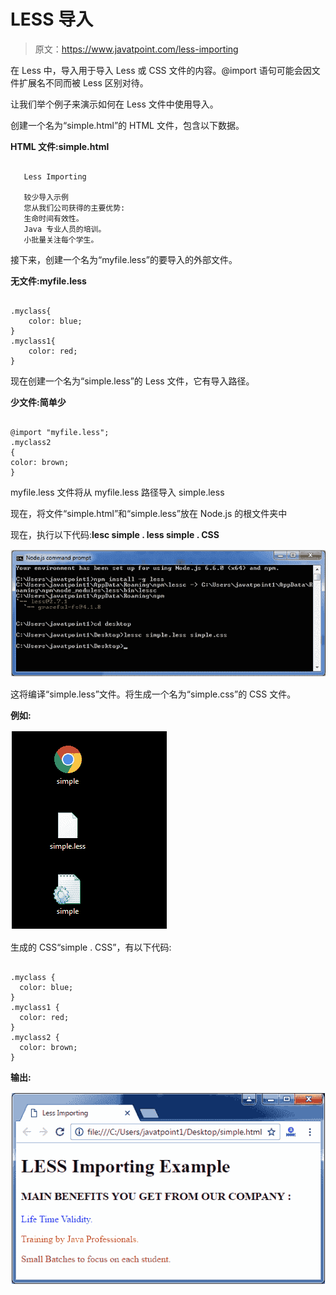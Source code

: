 # LESS 导入

> 原文：<https://www.javatpoint.com/less-importing>

在 Less 中，导入用于导入 Less 或 CSS 文件的内容。@import 语句可能会因文件扩展名不同而被 Less 区别对待。

让我们举个例子来演示如何在 Less 文件中使用导入。

创建一个名为“simple.html”的 HTML 文件，包含以下数据。

**HTML 文件:simple.html**

```less

   Less Importing

   较少导入示例
   您从我们公司获得的主要优势:
   生命时间有效性。
   Java 专业人员的培训。
   小批量关注每个学生。

```

接下来，创建一个名为“myfile.less”的要导入的外部文件。

**无文件:myfile.less**

```less

.myclass{
    color: blue;
}
.myclass1{
    color: red;
} 

```

现在创建一个名为“simple.less”的 Less 文件，它有导入路径。

**少文件:简单少**

```less

@import "myfile.less";
.myclass2
{
color: brown;
}

```

myfile.less 文件将从 myfile.less 路径导入 simple.less

现在，将文件“simple.html”和“simple.less”放在 Node.js 的根文件夹中

现在，执行以下代码:**lesc simple . less simple . CSS**

![Less Less importing1](img/3d91f71707252e1f4dc71600bc9845e3.png)

这将编译“simple.less”文件。将生成一个名为“simple.css”的 CSS 文件。

**例如:**

![Less Less importing2](img/cdb8aef351141ac530aac65b9c71f7a3.png)

生成的 CSS“simple . CSS”，有以下代码:

```less

.myclass {
  color: blue;
}
.myclass1 {
  color: red;
}
.myclass2 {
  color: brown;
}

```

**输出:**

![Less Less importing3](img/82b9110b23e1a0cd7ab1ee5d86f8a597.png)